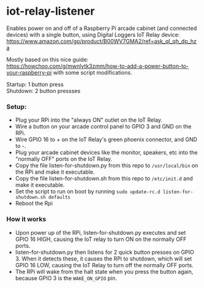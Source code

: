 # iot-relay-listener

Enables power on and off of a Raspberry Pi arcade cabinet (and connected devices) with a single button, using Digital Loggers IoT Relay device: https://www.amazon.com/gp/product/B00WV7GMA2/ref=ask_ql_qh_dp_hza

Mostly based on this nice guide: https://howchoo.com/g/mwnlytk3zmm/how-to-add-a-power-button-to-your-raspberry-pi with some script modifications.

Startup: 1 button press\
Shutdown: 2 button pressses

### Setup:

* Plug your RPi into the "always ON" outlet on the IoT Relay.
* Wire a button on your arcade control panel to GPIO 3 and GND on the RPi.
* Wire GPIO 16 to + on the IoT Relay's green phoenix connector, and GND to -.
* Plug your arcade cabinet devices like the monitor, speakers, etc into the "normally OFF" ports on the IoT Relay.
* Copy the file listen-for-shutdown.py from this repo to `/usr/local/bin` on the RPi and make it executable.
* Copy the file listen-for-shutdown.sh from this repo to `/etc/init.d` and make it executable.
* Set the script to run on boot by running `sudo update-rc.d listen-for-shutdown.sh defaults`
* Reboot the Rpi

### How it works

* Upon power up of the RPi, listen-for-shutdown.py executes and set GPIO 16 HIGH, causing the IoT relay to turn ON on the normally OFF ports.
* listen-for-shutdown.py then listens for 2 quick button presses on GPIO 3.  When it detects these, it causes the RPi to shutdown, which will set GPIO 16 LOW, causing the IoT Relay to turn off the normally OFF ports.
* The RPi will wake from the halt state when you press the button again, because GPIO 3 is the `WAKE_ON_GPIO` pin.
